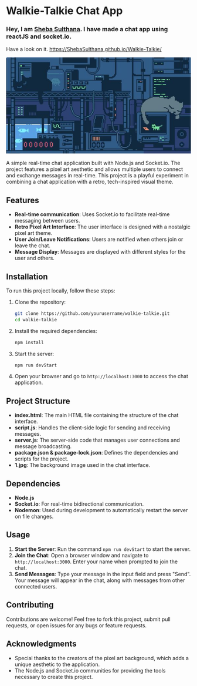 # Walkie-Talkie Chat App

### Hey, I am [Sheba Sulthana](linkedin.com/in/sheba-sulthana-9259b2222). I have made a chat app using reactJS and socket.io.
Have a look on it. https://ShebaSulthana.github.io/Walkie-Talkie/

![Chat App](1.jpg)

A simple real-time chat application built with Node.js and Socket.io. The project features a pixel art aesthetic and allows multiple users to connect and exchange messages in real-time. This project is a playful experiment in combining a chat application with a retro, tech-inspired visual theme.

## Features

- **Real-time communication**: Uses Socket.io to facilitate real-time messaging between users.
- **Retro Pixel Art Interface**: The user interface is designed with a nostalgic pixel art theme.
- **User Join/Leave Notifications**: Users are notified when others join or leave the chat.
- **Message Display**: Messages are displayed with different styles for the user and others.

## Installation

To run this project locally, follow these steps:

1. Clone the repository:

    ```bash
    git clone https://github.com/yourusername/walkie-talkie.git
    cd walkie-talkie
    ```

2. Install the required dependencies:

    ```bash
    npm install
    ```

3. Start the server:

    ```bash
    npm run devStart
    ```

4. Open your browser and go to `http://localhost:3000` to access the chat application.

## Project Structure

- **index.html**: The main HTML file containing the structure of the chat interface.
- **script.js**: Handles the client-side logic for sending and receiving messages.
- **server.js**: The server-side code that manages user connections and message broadcasting.
- **package.json & package-lock.json**: Defines the dependencies and scripts for the project.
- **1.jpg**: The background image used in the chat interface.

## Dependencies

- **Node.js**
- **Socket.io**: For real-time bidirectional communication.
- **Nodemon**: Used during development to automatically restart the server on file changes.

## Usage

1. **Start the Server**: Run the command `npm run devStart` to start the server.
2. **Join the Chat**: Open a browser window and navigate to `http://localhost:3000`. Enter your name when prompted to join the chat.
3. **Send Messages**: Type your message in the input field and press "Send". Your message will appear in the chat, along with messages from other connected users.


## Contributing

Contributions are welcome! Feel free to fork this project, submit pull requests, or open issues for any bugs or feature requests.

## Acknowledgments

- Special thanks to the creators of the pixel art background, which adds a unique aesthetic to the application.
- The Node.js and Socket.io communities for providing the tools necessary to create this project.



